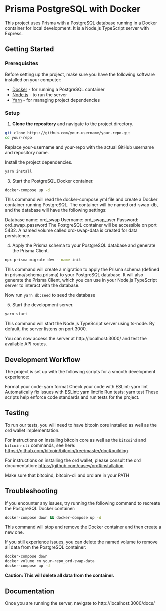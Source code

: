 # Prisma PostgreSQL with Docker

This project uses Prisma with a PostgreSQL database running in a Docker container for local development. It is a Node.js TypeScript server with Express.

## Getting Started

### Prerequisites

Before setting up the project, make sure you have the following software installed on your computer:

- [Docker](https://www.docker.com/) - for running a PostgreSQL container
- [Node.js](https://nodejs.org/) - to run the server
- [Yarn](https://yarnpkg.com/) - for managing project dependencies

### Setup

1. **Clone the repository** and navigate to the project directory.

```bash
git clone https://github.com/your-username/your-repo.git
cd your-repo
```

Replace your-username and your-repo with the actual GitHub username and repository name.

Install the project dependencies.

```bash
yarn install
```

3. Start the PostgreSQL Docker container.

```bash
docker-compose up -d
```

This command will read the docker-compose.yml file and create a Docker container running PostgreSQL. The container will be named ord-swap-db, and the database will have the following settings:

Database name: ord_swap
Username: ord_swap_user
Password: ord_swap_password
The PostgreSQL container will be accessible on port 5432. A named volume called ord-swap-data is created for data persistence.

4. Apply the Prisma schema to your PostgreSQL database and generate the Prisma Client.

```bash
npx prisma migrate dev --name init
```

This command will create a migration to apply the Prisma schema (defined in prisma/schema.prisma) to your PostgreSQL database. It will also generate the Prisma Client, which you can use in your Node.js TypeScript server to interact with the database.

Now run `yarn db:seed` to seed the database

5. Start the development server.

```bash
yarn start
```

This command will start the Node.js TypeScript server using ts-node. By default, the server listens on port 3000.

You can now access the server at http://localhost:3000/ and test the available API routes.

## Development Workflow

The project is set up with the following scripts for a smooth development experience:

Format your code: yarn format
Check your code with ESLint: yarn lint
Automatically fix issues with ESLint: yarn lint:fix
Run tests: yarn test
These scripts help enforce code standards and run tests for the project.

## Testing

To run our tests, you will need to have bitcoin core installed as well as the ord wallet implementation.

For instructions on installing bitcoin core as well as the `bitcoind` and `bitcoin-cli` commands, see here: https://github.com/bitcoin/bitcoin/tree/master/doc#building

For instructions on installing the ord wallet, please consult the ord documentation: https://github.com/casey/ord#installation

Make sure that bitcoind, bitcoin-cli and ord are in your PATH

## Troubleshooting

If you encounter any issues, try running the following command to recreate the PostgreSQL Docker container:

```bash
docker-compose down && docker-compose up -d
```

This command will stop and remove the Docker container and then create a new one.

If you still experience issues, you can delete the named volume to remove all data from the PostgreSQL container:

```bash
docker-compose down
docker volume rm your-repo_ord-swap-data
docker-compose up -d
```

**Caution: This will delete all data from the container.**

## Documentation

Once you are running the server, navigate to http://localhost:3000/docs/
